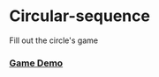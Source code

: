 # Circular-sequence
Fill out the circle's game
### [Game Demo](https://ashwary-jharbade.github.io/circular-sequence/)
